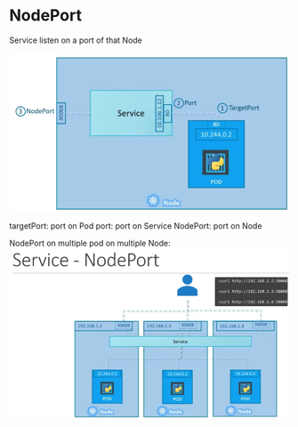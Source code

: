 # NodePort
Service listen on a port of that Node

 ![](../Network/images/nodePort.png)

 targetPort: port on Pod
 port: port on Service
 NodePort: port on Node

NodePort on multiple pod on multiple Node:
 ![](../Network/images/nodePort2.png)

